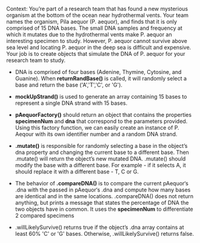 Context: You’re part of a research team that has found a new mysterious organism at the bottom of the ocean near hydrothermal vents. Your team names the organism, Pila aequor (P. aequor), and finds that it is only comprised of 15 DNA bases. The small DNA samples and frequency at which it mutates due to the hydrothermal vents make P. aequor an interesting specimen to study. However, P. aequor cannot survive above sea level and locating P. aequor in the deep sea is difficult and expensive. Your job is to create objects that simulate the DNA of P. aequor for your research team to study.

+ DNA is comprised of four bases (Adenine, Thymine, Cytosine, and Guanine). When **returnRandBase()** is called, it will randomly select a base and return the base ('A','T','C', or 'G').

+ **mockUpStrand()** is used to generate an array containing 15 bases to represent a single DNA strand with 15 bases.

+ **pAequorFactory()** should return an object that contains the properties **specimenNum** and **dna** that correspond to the parameters provided. Using this factory function, we can easily create an instance of P. Aeqour with its own identifier number and a random DNA strand.

+ **.mutate()** is responsible for randomly selecting a base in the object’s dna property and changing the current base to a different base. Then .mutate() will return the object’s new mutated DNA. .mutate() should modify the base with a different base. For example - if it selects A, it should replace it with a different base - T, C or G.

+ The behavior of **.compareDNA()** is to compare the current pAequor‘s .dna with the passed in pAequor‘s .dna and compute how many bases are identical and in the same locations. .compareDNA() does not return anything, but prints a message that states the percentage of DNA the two objects have in common. It uses the **specimenNum** to differentiate 2 compared specimens

+ .willLikelySurvive() returns true if the object’s .dna array contains at least 60% 'C' or 'G' bases. Otherwise, .willLikelySurvive() returns false.
